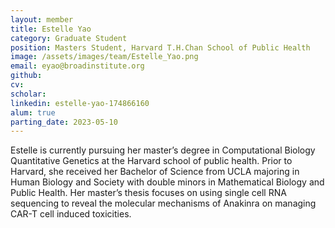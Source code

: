 ```yaml
---
layout: member
title: Estelle Yao
category: Graduate Student
position: Masters Student, Harvard T.H.Chan School of Public Health
image: /assets/images/team/Estelle_Yao.png
email: eyao@broadinstitute.org
github: 
cv:
scholar:
linkedin: estelle-yao-174866160
alum: true
parting_date: 2023-05-10
---
```


Estelle is currently pursuing her master’s degree in Computational Biology Quantitative Genetics at the Harvard school of public health. Prior to Harvard, she received her Bachelor of Science from UCLA majoring in Human Biology and Society with double minors in Mathematical Biology and Public Health. Her master’s thesis focuses on using single cell RNA sequencing to reveal the molecular mechanisms of Anakinra on managing CAR-T cell induced toxicities.
